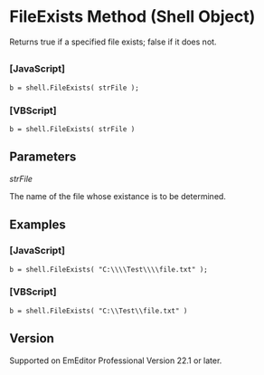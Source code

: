 # FileExists Method (Shell Object)

Returns true if a specified file exists; false if it does not.

## 

### \[JavaScript\]

```
b = shell.FileExists( strFile );
```

### \[VBScript\]

```
b = shell.FileExists( strFile )
```

## Parameters

_strFile_

The name of the file whose existance is to be determined.

## Examples

### \[JavaScript\]

```
b = shell.FileExists( "C:\\\\Test\\\\file.txt" );
```

### \[VBScript\]

```
b = shell.FileExists( "C:\\Test\\file.txt" )
```

## Version

Supported on EmEditor Professional Version 22.1 or later.
